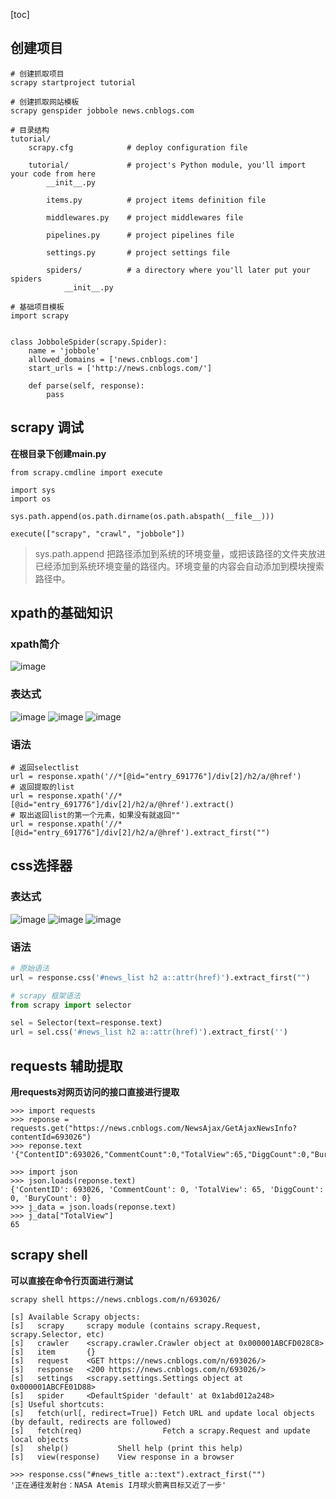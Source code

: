[toc]
## 创建项目
```
# 创建抓取项目
scrapy startproject tutorial

# 创建抓取网站模板
scrapy genspider jobbole news.cnblogs.com

# 目录结构
tutorial/
    scrapy.cfg            # deploy configuration file

    tutorial/             # project's Python module, you'll import your code from here
        __init__.py

        items.py          # project items definition file

        middlewares.py    # project middlewares file

        pipelines.py      # project pipelines file

        settings.py       # project settings file

        spiders/          # a directory where you'll later put your spiders
            __init__.py
```
```
# 基础项目模板
import scrapy


class JobboleSpider(scrapy.Spider):
    name = 'jobbole'
    allowed_domains = ['news.cnblogs.com']
    start_urls = ['http://news.cnblogs.com/']

    def parse(self, response):
        pass
```

## scrapy 调试

**在根目录下创建main.py**
```
from scrapy.cmdline import execute

import sys
import os

sys.path.append(os.path.dirname(os.path.abspath(__file__)))

execute(["scrapy", "crawl", "jobbole"])

```
> sys.path.append 把路径添加到系统的环境变量，或把该路径的文件夹放进已经添加到系统环境变量的路径内。环境变量的内容会自动添加到模块搜索路径中。

## xpath的基础知识
### xpath简介
![image](../youdaonote-images/24015140EA824897819179CAF8E0551A.png)
### 表达式
![image](../youdaonote-images/9A3AD9BEDE714170978F8CF51065A1D3.png)
![image](../youdaonote-images/F2BEA2EF67F240FD834D771FA85BED16.png)
![image](../youdaonote-images/9707A667534E448C861D2E0F0F2806CA.png)
### 语法
```
# 返回selectlist
url = response.xpath('//*[@id="entry_691776"]/div[2]/h2/a/@href')
# 返回提取的list
url = response.xpath('//*[@id="entry_691776"]/div[2]/h2/a/@href').extract()
# 取出返回list的第一个元素，如果没有就返回""
url = response.xpath('//*[@id="entry_691776"]/div[2]/h2/a/@href').extract_first("")
```

## css选择器
### 表达式
![image](../youdaonote-images/F5599BD3A17041E49DECB6FC778A2C27.png)
![image](../youdaonote-images/09958A4591684745BC105230B9AF4405.png)
![image](../youdaonote-images/A611C7DAF8C1495697531E352C45C9B3.png)

### 语法
```python
# 原始语法
url = response.css('#news_list h2 a::attr(href)').extract_first("")

# scrapy 框架语法
from scrapy import selector

sel = Selector(text=response.text)
url = sel.css('#news_list h2 a::attr(href)').extract_first('')
```

## requests 辅助提取
**用requests对网页访问的接口直接进行提取**
```
>>> import requests
>>> reponse = requests.get("https://news.cnblogs.com/NewsAjax/GetAjaxNewsInfo?contentId=693026")
>>> reponse.text
'{"ContentID":693026,"CommentCount":0,"TotalView":65,"DiggCount":0,"BuryCount":0}'

>>> import json
>>> json.loads(reponse.text)
{'ContentID': 693026, 'CommentCount': 0, 'TotalView': 65, 'DiggCount': 0, 'BuryCount': 0}
>>> j_data = json.loads(reponse.text)
>>> j_data["TotalView"]
65
```

## scrapy shell
**可以直接在命令行页面进行测试**
```
scrapy shell https://news.cnblogs.com/n/693026/

[s] Available Scrapy objects:
[s]   scrapy     scrapy module (contains scrapy.Request, scrapy.Selector, etc)
[s]   crawler    <scrapy.crawler.Crawler object at 0x000001ABCFD028C8>
[s]   item       {}
[s]   request    <GET https://news.cnblogs.com/n/693026/>
[s]   response   <200 https://news.cnblogs.com/n/693026/>
[s]   settings   <scrapy.settings.Settings object at 0x000001ABCFE01D88>
[s]   spider     <DefaultSpider 'default' at 0x1abd012a248>
[s] Useful shortcuts:
[s]   fetch(url[, redirect=True]) Fetch URL and update local objects (by default, redirects are followed)
[s]   fetch(req)                  Fetch a scrapy.Request and update local objects
[s]   shelp()           Shell help (print this help)
[s]   view(response)    View response in a browser

>>> response.css("#news_title a::text").extract_first("")
'正在通往发射台：NASA Atemis I月球火箭离目标又近了一步'
```